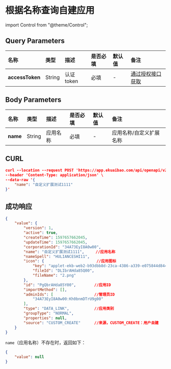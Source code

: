 # 根据名称查询自建应用

import Control from "@theme/Control";

<Control
method="POST"
url="/api/openapi/v2/datalink/getPlatformByName"
/>

## Query Parameters

| 名称 | 类型 | 描述 | 是否必填 | 默认值 | 备注 |
| :--- | :--- | :--- | :--- |:--- | :--- |
| **accessToken** | String | 认证token | 必填 | - | [通过授权接口获取](/docs/open-api/getting-started/auth) |

## Body Parameters

| 名称 | 类型 | 描述 | 是否必填 | 默认值 | 备注 |
| :--- | :--- | :--- | :--- |:--- | :--- |
| **name** | String | 应用名称 | 必填 | - | 应用名称/自定义扩展名称 |

## CURL
```json
curl --location --request POST 'https://app.ekuaibao.com/api/openapi/v2/datalink/getPlatformByName?accessToken=cxEbrzNJSA3A00' \
--header 'Content-Type: application/json' \
--data-raw '{
	"name": "自定义扩展测试1111"
}'
```

## 成功响应
```json
{
    "value": {
        "version": 1,
        "active": true,
        "createTime": 1597657662045,
        "updateTime": 1597657662045,
        "corporationId": "34A73EyI8A0w00",
        "name": "自定义扩展测试1111",     //应用名称
        "nameSpell": "HULIANCESHI11",
        "icon": {                       //应用图标
            "key": "applet-ekb-web2-b93dbb8d-23ca-4386-a339-e075844d8440-2.png",
            "fileId": "DLIbrAHda85Q00",
            "fileName": "2.png"
        },
        "id": "PgQbrAHda85Y00",        //应用ID
        "importMethod": [], 
        "adminIds": [                  //管理员ID
            "34A73EyI8A0w00:Kh0bnmDTrU9g00"
        ],
        "type": "DATA_LINK",           //应用类别
        "groupType": "NORMAL",
        "properties": null,
        "source": "CUSTOM_CREATE"      //来源，CUSTOM_CREATE：用户自建
    }
}
```
`name`（应用名称）不存在时，返回如下：
```json
{
    "value": null
}
```

